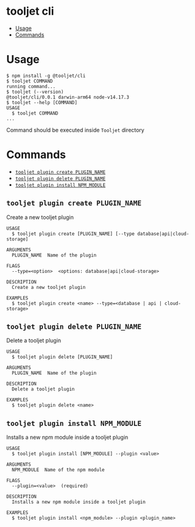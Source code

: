 tooljet cli
=================
<!-- toc -->
* [Usage](#usage)
* [Commands](#commands)
<!-- tocstop -->
# Usage
<!-- usage -->
```sh-session
$ npm install -g @tooljet/cli
$ tooljet COMMAND
running command...
$ tooljet (--version)
@tooljet/cli/0.0.1 darwin-arm64 node-v14.17.3
$ tooljet --help [COMMAND]
USAGE
  $ tooljet COMMAND
...
```
<!-- usagestop -->

Command should be executed inside `Tooljet` directory

# Commands
<!-- commands -->
* [`tooljet plugin create PLUGIN_NAME`](#tooljet-plugin-create-plugin_name)
* [`tooljet plugin delete PLUGIN_NAME`](#tooljet-plugin-delete-plugin_name)
* [`tooljet plugin install NPM_MODULE`](#tooljet-plugin-install-npm_module)

## `tooljet plugin create PLUGIN_NAME`

Create a new tooljet plugin

```
USAGE
  $ tooljet plugin create [PLUGIN_NAME] [--type database|api|cloud-storage]

ARGUMENTS
  PLUGIN_NAME  Name of the plugin

FLAGS
  --type=<option>  <options: database|api|cloud-storage>

DESCRIPTION
  Create a new tooljet plugin

EXAMPLES
  $ tooljet plugin create <name> --type=<database | api | cloud-storage>
```

## `tooljet plugin delete PLUGIN_NAME`

Delete a tooljet plugin

```
USAGE
  $ tooljet plugin delete [PLUGIN_NAME]

ARGUMENTS
  PLUGIN_NAME  Name of the plugin

DESCRIPTION
  Delete a tooljet plugin

EXAMPLES
  $ tooljet plugin delete <name>
```

## `tooljet plugin install NPM_MODULE`

Installs a new npm module inside a tooljet plugin

```
USAGE
  $ tooljet plugin install [NPM_MODULE] --plugin <value>

ARGUMENTS
  NPM_MODULE  Name of the npm module

FLAGS
  --plugin=<value>  (required)

DESCRIPTION
  Installs a new npm module inside a tooljet plugin

EXAMPLES
  $ tooljet plugin install <npm_module> --plugin <plugin_name>
```
<!-- commandsstop -->
